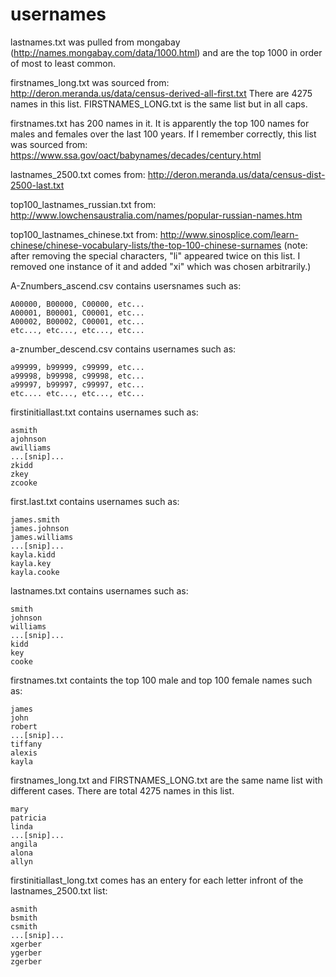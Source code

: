 # usernames

 lastnames.txt was pulled from mongabay (http://names.mongabay.com/data/1000.html) and are the top 1000 in order of most to    least common.
 
 firstnames_long.txt was sourced from: http://deron.meranda.us/data/census-derived-all-first.txt
 There are 4275 names in this list. FIRSTNAMES_LONG.txt is the same list but in all caps.  
 
 firstnames.txt has 200 names in it. It is apparently the top 100 names for males and females over the last 100 years. 
 If I remember correctly, this list was sourced from: https://www.ssa.gov/oact/babynames/decades/century.html
 
 lastnames_2500.txt comes from: http://deron.meranda.us/data/census-dist-2500-last.txt

 top100_lastnames_russian.txt from: http://www.lowchensaustralia.com/names/popular-russian-names.htm
 
 top100_lastnames_chinese.txt from: http://www.sinosplice.com/learn-chinese/chinese-vocabulary-lists/the-top-100-chinese-surnames (note: after removing the special characters, "li" appeared twice on this list. I removed one instance of it and added "xi" which was chosen arbitrarily.)
 
A-Znumbers_ascend.csv contains usersnames such as:

  	A00000, B00000, C00000, etc...
	A00001, B00001, C00001, etc...
	A00002, B00002, C00001, etc...
	etc..., etc..., etc..., etc...
  


a-znumber_descend.csv contains usernames such as:

	a99999, b99999, c99999, etc...
	a99998, b99998, c99998, etc...
	a99997, b99997, c99997, etc...
	etc.... etc..., etc..., etc...
  
  
  
firstinitiallast.txt contains usernames such as:
	
	asmith
	ajohnson
	awilliams
	...[snip]...
	zkidd
	zkey
	zcooke
  
 

first.last.txt contains usernames such as:

	james.smith
	james.johnson
	james.williams
	...[snip]...
	kayla.kidd
	kayla.key
	kayla.cooke
	
	
	
lastnames.txt contains usernames such as:

	smith
	johnson
	williams
	...[snip]...
	kidd
	key
	cooke
	
	
 
firstnames.txt containts the top 100 male and top 100 female names such as:

	james
	john
	robert
	...[snip]...
	tiffany
	alexis
	kayla

firstnames_long.txt and FIRSTNAMES_LONG.txt are the same name list with different cases. There are total 4275 names in this list.

	mary
	patricia
	linda
	...[snip]...
	angila
	alona
	allyn
	
	
	
firstinitiallast_long.txt comes has an entery for each letter infront of the lastnames_2500.txt list:

	asmith
	bsmith
	csmith
	...[snip]...
	xgerber
	ygerber
	zgerber


